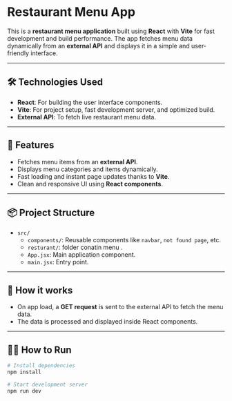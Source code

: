 # Restaurant Menu App

This is a **restaurant menu application** built using **React** with **Vite** for fast development and build performance.
The app fetches menu data dynamically from an **external API** and displays it in a simple and user-friendly interface.

---

## 🛠️ Technologies Used
- **React**: For building the user interface components.
- **Vite**: For project setup, fast development server, and optimized build.
- **External API**: To fetch live restaurant menu data.

---

## 🚀 Features
- Fetches menu items from an **external API**.
- Displays menu categories and items dynamically.
- Fast loading and instant page updates thanks to **Vite**.
- Clean and responsive UI using **React components**.

---

## 📦 Project Structure
- `src/`
  - `components/`: Reusable components like `navbar`, `not found page`, etc.
  - `resturant/`: folder conatin menu .
  - `App.jsx`: Main application component.
  - `main.jsx`: Entry point.

---

## 🔗 How it works
- On app load, a **GET request** is sent to the external API to fetch the menu data.
- The data is processed and displayed inside React components.

---

## 🏃‍♂️ How to Run
```bash
# Install dependencies
npm install

# Start development server
npm run dev
```


